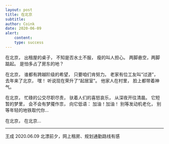 ```yaml
---
layout: post
title: 在北京
subtitle: 
author: Coink
date: 2020-06-09
alert: 
    content: 
    type: success
---
```


在北京，
出租屋的桌子，
不知是否水土不服，
瘦的叫人担心。
两脚悬空，两脚踮起。
是怕多占了房东的地？



在北京，
谁都有跨越阶级的希望，
只要咱们肯努力。
老家有位工友叫“过道”，
去年来了北京，
嘿！
听说现在荣升了“起居室”。
他家人在村里，
脸上都带着神气。



在北京，
忙碌的公交尽职尽责，
驮着人们的喜怒哀乐，
从深夜开往清晨。
它短暂的梦里，
会不会有梦魇作祟，
向它低语：
加油！加油！
别等发动机老化，
别等年轻的地铁取代你...



在北京，
在北京...

------

王成 2020.06.09
北漂前夕，网上租房、规划通勤路线有感